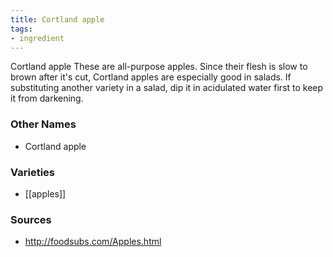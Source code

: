 ```yaml
---
title: Cortland apple
tags:
- ingredient
---
```

Cortland apple These are all-purpose apples. Since their flesh is slow to brown after it's cut, Cortland apples are especially good in salads. If substituting another variety in a salad, dip it in acidulated water first to keep it from darkening.

### Other Names

* Cortland apple

### Varieties

* [[apples]]

### Sources
* http://foodsubs.com/Apples.html
